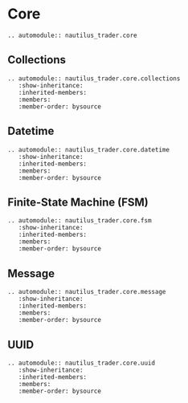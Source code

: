 # Core

```{eval-rst}
.. automodule:: nautilus_trader.core
```

## Collections

```{eval-rst}
.. automodule:: nautilus_trader.core.collections
   :show-inheritance:
   :inherited-members:
   :members:
   :member-order: bysource
```

## Datetime

```{eval-rst}
.. automodule:: nautilus_trader.core.datetime
   :show-inheritance:
   :inherited-members:
   :members:
   :member-order: bysource
```

## Finite-State Machine (FSM)

```{eval-rst}
.. automodule:: nautilus_trader.core.fsm
   :show-inheritance:
   :inherited-members:
   :members:
   :member-order: bysource
```

## Message

```{eval-rst}
.. automodule:: nautilus_trader.core.message
   :show-inheritance:
   :inherited-members:
   :members:
   :member-order: bysource
```

## UUID

```{eval-rst}
.. automodule:: nautilus_trader.core.uuid
   :show-inheritance:
   :inherited-members:
   :members:
   :member-order: bysource
```

